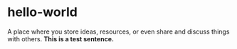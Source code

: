 # hello-world
A place where you store ideas, resources, or even share and discuss things with others.
<strong>This is a test sentence.</strong>
